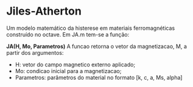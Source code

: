 # Jiles-Atherton
  Um modelo matemático da histerese em materiais ferromagnéticas construído no octave. Em JA.m tem-se a função:
  
  **JA(H, Mo, Parametros)**
  A funcao retorna o vetor da magnetizacao, M, a partir dos argumentos:
  - H:   vetor do campo magnetico externo aplicado;
  - Mo: condicao inicial para a magnetizacao;
  - Parametros: parâmetros do material no formato [k, c, a, Ms, alpha]

